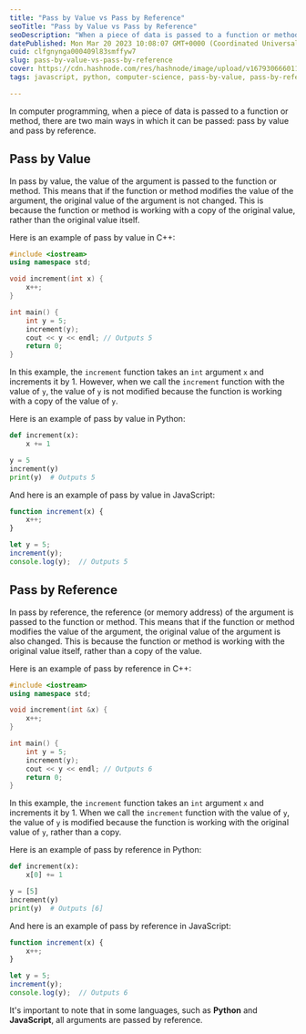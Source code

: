 ```yaml
---
title: "Pass by Value vs Pass by Reference"
seoTitle: "Pass by Value vs Pass by Reference"
seoDescription: "When a piece of data is passed to a function or method, there are two main ways in which it can be passed: pass by value and pass by reference"
datePublished: Mon Mar 20 2023 10:08:07 GMT+0000 (Coordinated Universal Time)
cuid: clfgnynga000409l83smffyw7
slug: pass-by-value-vs-pass-by-reference
cover: https://cdn.hashnode.com/res/hashnode/image/upload/v1679306660110/44c9fa6d-54c9-4e32-a63d-706ba18a8e3e.png
tags: javascript, python, computer-science, pass-by-value, pass-by-reference

---
```


In computer programming, when a piece of data is passed to a function or method, there are two main ways in which it can be passed: pass by value and pass by reference.

## **Pass by Value**

In pass by value, the value of the argument is passed to the function or method. This means that if the function or method modifies the value of the argument, the original value of the argument is not changed. This is because the function or method is working with a copy of the original value, rather than the original value itself.

Here is an example of pass by value in C++:

```cpp
#include <iostream>
using namespace std;

void increment(int x) {
    x++;
}

int main() {
    int y = 5;
    increment(y);
    cout << y << endl; // Outputs 5
    return 0;
}
```

In this example, the `increment` function takes an `int` argument `x` and increments it by 1. However, when we call the `increment` function with the value of `y`, the value of `y` is not modified because the function is working with a copy of the value of `y`.

Here is an example of pass by value in Python:

```python
def increment(x):
    x += 1

y = 5
increment(y)
print(y)  # Outputs 5
```

And here is an example of pass by value in JavaScript:

```javascript
function increment(x) {
    x++;
}

let y = 5;
increment(y);
console.log(y);  // Outputs 5
```

## **Pass by Reference**

In pass by reference, the reference (or memory address) of the argument is passed to the function or method. This means that if the function or method modifies the value of the argument, the original value of the argument is also changed. This is because the function or method is working with the original value itself, rather than a copy of the value.

Here is an example of pass by reference in C++:

```cpp
#include <iostream>
using namespace std;

void increment(int &x) {
    x++;
}

int main() {
    int y = 5;
    increment(y);
    cout << y << endl; // Outputs 6
    return 0;
}
```

In this example, the `increment` function takes an `int` argument `x` and increments it by 1. When we call the `increment` function with the value of `y`, the value of `y` is modified because the function is working with the original value of `y`, rather than a copy.

Here is an example of pass by reference in Python:

```python
def increment(x):
    x[0] += 1

y = [5]
increment(y)
print(y)  # Outputs [6]
```

And here is an example of pass by reference in JavaScript:

```javascript
function increment(x) {
    x++;
}

let y = 5;
increment(y);
console.log(y);  // Outputs 6
```

It's important to note that in some languages, such as **Python** and **JavaScript**, all arguments are passed by reference.